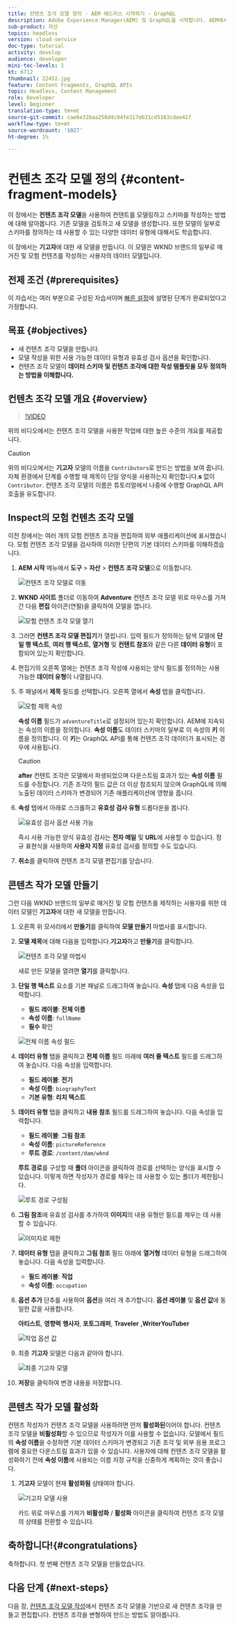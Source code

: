 ```yaml
---
title: 컨텐츠 조각 모델 정의 - AEM 헤드리스 시작하기 - GraphQL
description: Adobe Experience Manager(AEM) 및 GraphQL을 시작합니다. AEM에서 컨텐츠 조각 모델을 사용하여 컨텐츠를 모델링하고 스키마를 구축하는 방법을 알아봅니다. 기존 모델을 검토하고 새 모델을 만듭니다. 스키마를 정의하는 데 사용할 수 있는 다양한 데이터 유형에 대해 알아봅니다.
sub-product: 자산
topics: headless
version: cloud-service
doc-type: tutorial
activity: develop
audience: developer
mini-toc-levels: 1
kt: 6712
thumbnail: 22452.jpg
feature: Content Fragments, GraphQL APIs
topic: Headless, Content Management
role: Developer
level: Beginner
translation-type: tm+mt
source-git-commit: cae6e32baa256d4c94fe317eb31cd5163cdae41f
workflow-type: tm+mt
source-wordcount: '1027'
ht-degree: 1%

---
```



# 컨텐츠 조각 모델 정의 {#content-fragment-models}

이 장에서는 **컨텐츠 조각 모델**&#x200B;을 사용하여 컨텐트를 모델링하고 스키마를 작성하는 방법에 대해 알아봅니다. 기존 모델을 검토하고 새 모델을 생성합니다. 또한 모델의 일부로 스키마를 정의하는 데 사용할 수 있는 다양한 데이터 유형에 대해서도 학습합니다.

이 장에서는 **기고자**&#x200B;에 대한 새 모델을 만듭니다. 이 모델은 WKND 브랜드의 일부로 매거진 및 모험 컨텐츠를 작성하는 사용자의 데이터 모델입니다.

## 전제 조건 {#prerequisites}

이 자습서는 여러 부분으로 구성된 자습서이며 [빠른 설정](./setup.md)에 설명된 단계가 완료되었다고 가정합니다.

## 목표 {#objectives}

* 새 컨텐츠 조각 모델을 만듭니다.
* 모델 작성을 위한 사용 가능한 데이터 유형과 유효성 검사 옵션을 확인합니다.
* 컨텐츠 조각 모델이 **데이터 스키마 및 컨텐츠 조각에 대한 작성 템플릿을 모두 정의하는 방법을 이해합니다.**

## 컨텐츠 조각 모델 개요 {#overview}

>[!VIDEO](https://video.tv.adobe.com/v/22452/?quality=12&learn=on)

위의 비디오에서는 컨텐츠 조각 모델을 사용한 작업에 대한 높은 수준의 개요를 제공합니다.

>[!CAUTION]
>
> 위의 비디오에서는 **기고자** 모델의 이름을 `Contributors`로 만드는 방법을 보여 줍니다. 자체 환경에서 단계를 수행할 때 제목이 단일 양식을 사용하는지 확인합니다.**s** 없이 `Contributor`. 컨텐츠 조각 모델의 이름은 튜토리얼에서 나중에 수행할 GraphQL API 호출을 유도합니다.

## Inspect의 모험 컨텐츠 조각 모델

이전 장에서는 여러 개의 모험 컨텐츠 조각을 편집하여 외부 애플리케이션에 표시했습니다. 모험 컨텐츠 조각 모델을 검사하여 이러한 단편의 기본 데이터 스키마를 이해하겠습니다.

1. **AEM 시작** 메뉴에서 **도구** > **자산** > **컨텐츠 조각 모델**&#x200B;으로 이동합니다.

   ![컨텐츠 조각 모델로 이동](assets/content-fragment-models/content-fragment-model-navigation.png)

1. **WKND 사이트** 폴더로 이동하여 **Adventure** 컨텐츠 조각 모델 위로 마우스를 가져간 다음 **편집** 아이콘(연필)을 클릭하여 모델을 엽니다.

   ![모험 컨텐츠 조각 모델 열기](assets/content-fragment-models/adventure-content-fragment-edit.png)

1. 그러면 **컨텐츠 조각 모델 편집기**&#x200B;가 열립니다. 입력 필드가 정의하는 탐색 모델에 **단일 행 텍스트**, **여러 행 텍스트**, **열거형** 및 **컨텐트 참조**&#x200B;와 같은 다른 **데이터 유형**&#x200B;이 포함되어 있는지 확인합니다.

1. 편집기의 오른쪽 열에는 컨텐츠 조각 작성에 사용되는 양식 필드를 정의하는 사용 가능한 **데이터 유형**&#x200B;이 나열됩니다.

1. 주 패널에서 **제목** 필드를 선택합니다. 오른쪽 열에서 **속성** 탭을 클릭합니다.

   ![모험 제목 속성](assets/content-fragment-models/adventure-title-properties-tab.png)

   **속성 이름** 필드가 `adventureTitle`로 설정되어 있는지 확인합니다. AEM에 지속되는 속성의 이름을 정의합니다. **속성 이름**&#x200B;도 데이터 스키마의 일부로 이 속성의 **키** 이름을 정의합니다. 이 **키**&#x200B;는 GraphQL API를 통해 컨텐츠 조각 데이터가 표시되는 경우에 사용됩니다.

   >[!CAUTION]
   >
   > **after** 컨텐트 조각은 모델에서 파생되었으며 다운스트림 효과가 있는 **속성 이름** 필드를 수정합니다. 기존 조각의 필드 값은 더 이상 참조되지 않으며 GraphQL에 의해 노출된 데이터 스키마가 변경되어 기존 애플리케이션에 영향을 줍니다.

1. **속성** 탭에서 아래로 스크롤하고 **유효성 검사 유형** 드롭다운을 봅니다.

   ![유효성 검사 옵션 사용 가능](assets/content-fragment-models/validation-options-available.png)

   즉시 사용 가능한 양식 유효성 검사는 **전자 메일** 및 **URL**&#x200B;에 사용할 수 있습니다. 정규 표현식을 사용하여 **사용자 지정** 유효성 검사를 정의할 수도 있습니다.

1. **취소**&#x200B;를 클릭하여 컨텐츠 조각 모델 편집기를 닫습니다.

## 콘텐츠 작가 모델 만들기

그런 다음 WKND 브랜드의 일부로 매거진 및 모험 컨텐츠를 제작하는 사용자를 위한 데이터 모델인 **기고자**&#x200B;에 대한 새 모델을 만듭니다.

1. 오른쪽 위 모서리에서 **만들기**&#x200B;를 클릭하여 **모델 만들기** 마법사를 표시합니다.
1. **모델 제목**&#x200B;에 대해 다음을 입력합니다.**기고자**&#x200B;하고 **만들기**&#x200B;를 클릭합니다.

   ![컨텐츠 조각 모델 마법사](assets/content-fragment-models/content-fragment-model-wizard.png)

   새로 만든 모델을 열려면 **열기**&#x200B;를 클릭합니다.

1. **단일 행 텍스트** 요소를 기본 패널로 드래그하여 놓습니다. **속성** 탭에 다음 속성을 입력합니다.

   * **필드 레이블**: **전체 이름**
   * **속성 이름**: `fullName`
   * **필수** 확인

   ![전체 이름 속성 필드](assets/content-fragment-models/full-name-property-field.png)

1. **데이터 유형** 탭을 클릭하고 **전체 이름** 필드 아래에 **여러 줄 텍스트** 필드를 드래그하여 놓습니다. 다음 속성을 입력합니다.

   * **필드 레이블**: **전기**
   * **속성 이름**: `biographyText`
   * **기본 유형**: **리치 텍스트**

1. **데이터 유형** 탭을 클릭하고 **내용 참조** 필드를 드래그하여 놓습니다. 다음 속성을 입력합니다.

   * **필드 레이블**: **그림 참조**
   * **속성 이름**: `pictureReference`
   * **루트 경로**: `/content/dam/wknd`

   **루트 경로**&#x200B;를 구성할 때 **폴더** 아이콘을 클릭하여 경로를 선택하는 양식을 표시할 수 있습니다. 이렇게 하면 작성자가 경로를 채우는 데 사용할 수 있는 폴더가 제한됩니다.

   ![루트 경로 구성됨](assets/content-fragment-models/root-path-configure.png)

1. **그림 참조**&#x200B;에 유효성 검사를 추가하여 **이미지**&#x200B;의 내용 유형만 필드를 채우는 데 사용할 수 있습니다.

   ![이미지로 제한](assets/content-fragment-models/picture-reference-content-types.png)

1. **데이터 유형** 탭을 클릭하고 **그림 참조** 필드 아래에 **열거형** 데이터 유형을 드래그하여 놓습니다. 다음 속성을 입력합니다.

   * **필드 레이블**: **직업**
   * **속성 이름**: `occupation`

1. **옵션 추가** 단추를 사용하여 **옵션**&#x200B;을 여러 개 추가합니다. **옵션 레이블** 및 **옵션 값**&#x200B;에 동일한 값을 사용합니다.

   **아티스트**,  **영향력**  **행사자**,  **포토그래퍼**,  **Traveler**  **,WriterYouTuber**

   ![작업 옵션 값](assets/content-fragment-models/occupation-options-values.png)

1. 최종 **기고자** 모델은 다음과 같아야 합니다.

   ![최종 기고자 모델](assets/content-fragment-models/final-contributor-model.png)

1. **저장**&#x200B;을 클릭하여 변경 내용을 저장합니다.

## 콘텐츠 작가 모델 활성화

컨텐츠 작성자가 컨텐츠 조각 모델을 사용하려면 먼저 **활성화된**&#x200B;이어야 합니다. 컨텐츠 조각 모델을 **비활성화**&#x200B;할 수 있으므로 작성자가 이를 사용할 수 없습니다. 모델에서 필드의 **속성 이름**&#x200B;을 수정하면 기본 데이터 스키마가 변경되고 기존 조각 및 외부 응용 프로그램에 중요한 다운스트림 효과가 있을 수 있습니다. 사용자에 대해 컨텐츠 조각 모델을 활성화하기 전에 **속성 이름**&#x200B;에 사용되는 이름 지정 규칙을 신중하게 계획하는 것이 좋습니다.

1. **기고자** 모델이 현재 **활성화됨** 상태여야 합니다.

   ![기고자 모델 사용](assets/content-fragment-models/enable-contributor-model.png)

   카드 위로 마우스를 가져가 **비활성화** / **활성화** 아이콘을 클릭하여 컨텐츠 조각 모델의 상태를 전환할 수 있습니다.

## 축하합니다!{#congratulations}

축하합니다. 첫 번째 컨텐츠 조각 모델을 만들었습니다.

## 다음 단계 {#next-steps}

다음 장, [컨텐츠 조각 모델 작성](author-content-fragments.md)에서 컨텐츠 조각 모델을 기반으로 새 컨텐츠 조각을 만들고 편집합니다. 컨텐츠 조각을 변형하여 만드는 방법도 알아봅니다.